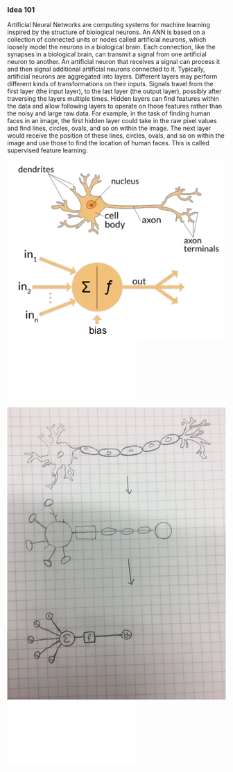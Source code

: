 ### Idea 101
Artificial Neural Networks are computing systems for machine learning inspired by the structure of biological neurons. An ANN is based on a collection of connected units or nodes called artificial neurons, which loosely model the neurons in a biological brain. Each connection, like the synapses in a biological brain, can transmit a signal from one artificial neuron to another. An artificial neuron that receives a signal can process it and then signal additional artificial neurons connected to it.
Typically, artificial neurons are aggregated into layers. Different layers may perform different kinds of transformations on their inputs. Signals travel from the first layer (the input layer), to the last layer (the output layer), possibly after traversing the layers multiple times.
Hidden layers can find features within the data and allow following layers to operate on those features rather than the noisy and large raw data. For example, in the task of finding human faces in an image, the first hidden layer could take in the raw pixel values and find lines, circles, ovals, and so on within the image. The next layer would receive the position of these lines, circles, ovals, and so on within the image and use those to find the location of human faces.
This is called supervised feature learning.

![Research Image](research.jpg)
![Research Description](research.md)
![In Progress Sketch](in_progress.jpg)
![In Progress Description](in_progress.md)
